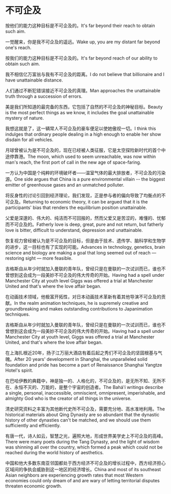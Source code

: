 # 不可企及

<p><span class="chinese">按他们的能力这种目标是不可企及的。</span><span class="english">It's far beyond their reach to obtain such aim.</span></p>

<p><span class="chinese">一觉醒来，你是我不可企及的遥远。</span><span class="english">Wake up, you are my distant far beyond one's reach.</span></p>

<p><span class="chinese">按我们的能力这种目标是不可企及的。</span><span class="english">It's far beyond reach of our ability to obtain such aim.</span></p>

<p><span class="chinese">我不相信亿万富翁与我有不可企及的距离。</span><span class="english">I do not believe that billionaire and I have unattainable distance.</span></p>

<p><span class="chinese">人们通过不断犯错误接近不可企及的真理。</span><span class="english">Man approaches the unattainable truth through a succession of errors.</span></p>

<p><span class="chinese">美是我们所知道的最完备的东西，它包括了自然的不可企及的神秘目标。</span><span class="english">Beauty is the most perfect things as we know, it includes the goal unattainable mystery of nature.</span></p>

<p><span class="chinese">我想这就是了，这一辆常人不可企及的豪车便足以使她傲视一切。</span><span class="english">I think this indulges that ordinary people dealing in a high enough to enable her show disdain for all vehicles.</span></p>

<p><span class="chinese">月球曾被认为是不可企及的，现在已经被人类征服，它是太空探险新时代的首个中途停靠港。</span><span class="english">The moon, which used to seem unreachable, was now within man's reach, the first port of call in the new age of space-faring.</span></p>

<p><span class="chinese">一方认为中国是个纯粹的环境破坏者——温室气体的最大排放者，不可企及的污染源。</span><span class="english">One side argues that China is a pure environmental villain -- the biggest emitter of greenhouse gases and an unmatched polluter.</span></p>

<p><span class="chinese">将反身性的讨论引回到经济理论，我们发现，正是参与者的偏向导致了均衡点的不可企及。</span><span class="english">Returning to economic theory, it can be argued that it is the participants' bias that renders the equilibrium position unattainable.</span></p>

<p><span class="chinese">父爱是深邃的、伟大的、纯洁而不可回报的，然而父爱又是苦涩的，难懂的、忧郁而不可企及的。</span><span class="english">Fatherly love is deep, great, pure and not return, but fatherly love is bitter, difficult to understand, depression and unattainable.</span></p>

<p><span class="chinese">恢复视力曾经被认为是不可企及的目标，但是由于技术、遗传学、脑科学和生物学的进步，这一目标也有了实现的可能。</span><span class="english">Advances in technology, genetics, brain science and biology are making a goal that long seemed out of reach — restoring sight — more feasible.</span></p>

<p><span class="chinese">吉格斯自从年少时就加入曼联的青年队，曾经只是在曼联的一次试训而已，谁也不曾想到这会成为一段美妙不可企及的伟大传奇的开始。</span><span class="english">Having had a spell under Manchester City at youth level Giggs was offered a trial at Manchester United and that's where the love affair began.</span></p>

<p><span class="chinese">在动画技术领域，他极富开拓性，对日本动画技术革新有着其他导演不可企及的贡献。</span><span class="english">In the realm animation techniques, he is supremely creative and groundbreaking and makes outstanding contributions to Japanimation techniques.</span></p>

<p><span class="chinese">吉格斯自从年少时就加入曼联的青年队，曾经只是在曼联的一次试训而已，谁也不曾想到这会成为一段美妙不可企及的伟大传奇的开始。</span><span class="english">Having had a spell under Manchester City at youth level, Giggs was offered a trial at Manchester United, and that's where the love affair began.</span></p>

<p><span class="chinese">在上海扎根近20年，扬子江万丽大酒店有着后起之秀们不可企及的坚固根基与气魄。</span><span class="english">After 20 years' development in Shanghai, the unparalleled solid foundation and pride has become a part of Renaissance Shanghai Yangtze Hotel's spirit.</span></p>

<p><span class="chinese">在巴哈伊教的典籍中，神是独一的、人格化的，不可企及的，是无所不知、无所不在、永恒不灭的、万能的，是整个宇宙的创造者。</span><span class="english">The Bahá'í writings describe a single, personal, inaccessible, omniscient, omnipresent, imperishable, and almighty  God who is the creator of all things in the universe.</span></p>

<p><span class="chinese">清史研究资料之丰富为其他断代史所不可企及，需要充分地、高水准地利用。</span><span class="english">The historical materials about Qing Dynasty are so abundant that the dynastic history of other dynasties can't be matched, and we should use them sufficiently and efficiently.</span></p>

<p><span class="chinese">有唐一代，诗人如云，智慧之光，遍照大地，形成世界美学史上不可企及的高峰。</span><span class="english">There were many poets during the Tang Dynasty, and the light of wisdom was shinning all over the country, which formed a peak which could not be reached during the world history of aesthetics.</span></p>

<p><span class="chinese">中国和他大多数东南亚邻国都处于西方经济不可企及的增长过程中，西方经济担心区域间的争执会威胁到这一地区的经济增长。</span><span class="english">China and most of its southeast Asian neighbors are experiencing growth rates that most Western economies could only dream of and are wary of letting territorial disputes threaten economic growth.</span></p>

